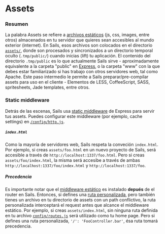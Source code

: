 # Assets

### Resumen

La palabra Assets se refiere a [archivos estáticos](http://en.wikipedia.org/wiki/Static_web_page) (js, css, images, entre otros) almacenados en tu servidor que quieres sean accesibles al mundo exterior (internet). En Sails, esos archivos son colocados en el directorio [`assets/`](http://sailsjs.org/documentation/anatomy/myApp/assets), donde son procesados y sincronizados a un directorio temporal oculto (`.tmp/public/`) cuando inicias (lift) tu aplicación. El contenido del directorio `.tmp/public` es lo que actualmente Sails sirve - aproximadamente equivalente a la carpeta "public" en [Express](https://github.com/expressjs), o la carpeta "www" con la que debes estar familiarizado si has trabajo con otros servidores web, tal como Apache.  Este paso intermedio le permite a Sails preparar/pre-compilar assets para uso en el cliente - Elementos de LESS, CoffeeScript, SASS, spritesheets, Jade templates, entre otros.

### Static middleware

Detrás de las escenas, Sails usa [static middleware](http://www.senchalabs.org/connect/static.html) de Express para servir tus assets. Puedes configurar este middleware (por ejemplo, cache settings) en [`/config/http.js`](http://sailsjs.org/documentation/reference/sails.config/sails.config.http.html).

##### `index.html`
Como la mayoría de servidores web, Sails respeta la conveción `index.html`.  Por ejemplo, si creas `assets/foo.html` en un nuevo proyecto de Sails, será accesible a través de `http://localhost:1337/foo.html`.  Pero si creas `assets/foo/index.html`, la misma será accesibe a través de ambas `http://localhost:1337/foo/index.html` y `http://localhost:1337/foo`.

##### Precedencia
Es importante notar que el [middleware estático](http://stephensugden.com/middleware_guide/) es instalado **depués** de el router en Sails.  Entonces, si defines una [ruta personalizada](http://sailsjs.org/documentation/concepts/Routes?q=custom-routes), pero también tienes un archivo en tu directorio de assets con un path conflictivo, la ruta personalizada interceptará el request antes que alcance el middleware estático. Por ejemplo, si creas `assets/index.html`, sin ninguna ruta definida en tu archivo [`config/routes.js`](http://sailsjs.org/documentation/reference/sails.config/sails.config.routes.html) será utilizado como tu home page.  Pero si defines una ruta personalizada, `'/': 'FooController.bar'`, ésa ruta tomará precedencia.



<docmeta name="displayName" value="Assets">
